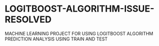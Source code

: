# LOGITBOOST-ALGORITHM-ISSUE-RESOLVED
MACHINE LEARNING PROJECT FOR USING LOGITBOOST ALGORITHM
PREDICTION ANALYSIS USING TRAIN AND TEST
